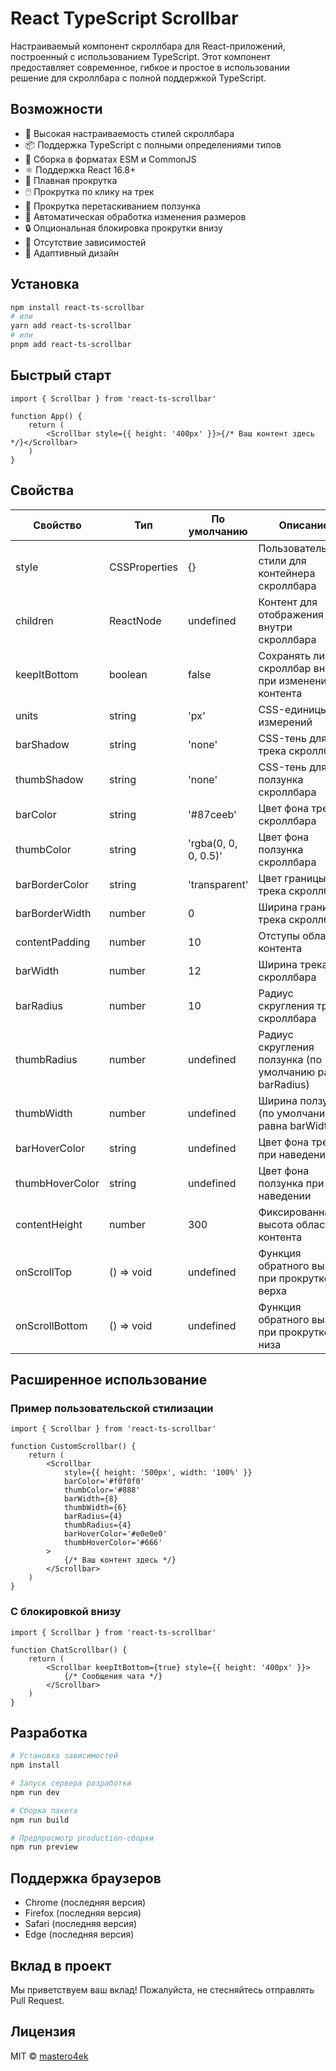 # React TypeScript Scrollbar

Настраиваемый компонент скроллбара для React-приложений, построенный с использованием TypeScript. Этот компонент предоставляет современное, гибкое и простое в использовании решение для скроллбара с полной поддержкой TypeScript.

## Возможности

- 🎨 Высокая настраиваемость стилей скроллбара
- 📦 Поддержка TypeScript с полными определениями типов
- 🔄 Сборка в форматах ESM и CommonJS
- ⚛️ Поддержка React 16.8+
- 🚀 Плавная прокрутка
- 🖱️ Прокрутка по клику на трек
- 🎯 Прокрутка перетаскиванием ползунка
- 📐 Автоматическая обработка изменения размеров
- 🔒 Опциональная блокировка прокрутки внизу
- 🎯 Отсутствие зависимостей
- 📱 Адаптивный дизайн

## Установка

```bash
npm install react-ts-scrollbar
# или
yarn add react-ts-scrollbar
# или
pnpm add react-ts-scrollbar
```

## Быстрый старт

```tsx
import { Scrollbar } from 'react-ts-scrollbar'

function App() {
	return (
		<Scrollbar style={{ height: '400px' }}>{/* Ваш контент здесь */}</Scrollbar>
	)
}
```

## Свойства

| Свойство        | Тип           | По умолчанию         | Описание                                                  |
| --------------- | ------------- | -------------------- | --------------------------------------------------------- |
| style           | CSSProperties | {}                   | Пользовательские стили для контейнера скроллбара          |
| children        | ReactNode     | undefined            | Контент для отображения внутри скроллбара                 |
| keepItBottom    | boolean       | false                | Сохранять ли скроллбар внизу при изменении контента       |
| units           | string        | 'px'                 | CSS-единицы для измерений                                 |
| barShadow       | string        | 'none'               | CSS-тень для трека скроллбара                             |
| thumbShadow     | string        | 'none'               | CSS-тень для ползунка скроллбара                          |
| barColor        | string        | '#87ceeb'            | Цвет фона трека скроллбара                                |
| thumbColor      | string        | 'rgba(0, 0, 0, 0.5)' | Цвет фона ползунка скроллбара                             |
| barBorderColor  | string        | 'transparent'        | Цвет границы трека скроллбара                             |
| barBorderWidth  | number        | 0                    | Ширина границы трека скроллбара                           |
| contentPadding  | number        | 10                   | Отступы области контента                                  |
| barWidth        | number        | 12                   | Ширина трека скроллбара                                   |
| barRadius       | number        | 10                   | Радиус скругления трека скроллбара                        |
| thumbRadius     | number        | undefined            | Радиус скругления ползунка (по умолчанию равен barRadius) |
| thumbWidth      | number        | undefined            | Ширина ползунка (по умолчанию равна barWidth)             |
| barHoverColor   | string        | undefined            | Цвет фона трека при наведении                             |
| thumbHoverColor | string        | undefined            | Цвет фона ползунка при наведении                          |
| contentHeight   | number        | 300                  | Фиксированная высота области контента                     |
| onScrollTop     | () => void    | undefined            | Функция обратного вызова при прокрутке до верха           |
| onScrollBottom  | () => void    | undefined            | Функция обратного вызова при прокрутке до низа            |

## Расширенное использование

### Пример пользовательской стилизации

```tsx
import { Scrollbar } from 'react-ts-scrollbar'

function CustomScrollbar() {
	return (
		<Scrollbar
			style={{ height: '500px', width: '100%' }}
			barColor='#f0f0f0'
			thumbColor='#888'
			barWidth={8}
			thumbWidth={6}
			barRadius={4}
			thumbRadius={4}
			barHoverColor='#e0e0e0'
			thumbHoverColor='#666'
		>
			{/* Ваш контент здесь */}
		</Scrollbar>
	)
}
```

### С блокировкой внизу

```tsx
import { Scrollbar } from 'react-ts-scrollbar'

function ChatScrollbar() {
	return (
		<Scrollbar keepItBottom={true} style={{ height: '400px' }}>
			{/* Сообщения чата */}
		</Scrollbar>
	)
}
```

## Разработка

```bash
# Установка зависимостей
npm install

# Запуск сервера разработки
npm run dev

# Сборка пакета
npm run build

# Предпросмотр production-сборки
npm run preview
```

## Поддержка браузеров

- Chrome (последняя версия)
- Firefox (последняя версия)
- Safari (последняя версия)
- Edge (последняя версия)

## Вклад в проект

Мы приветствуем ваш вклад! Пожалуйста, не стесняйтесь отправлять Pull Request.

## Лицензия

MIT © [mastero4ek](https://github.com/Mastero4ek)
